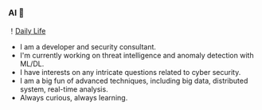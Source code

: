 ### AI 👋

！[Daily Life](https://github.com/Wapiti08/Wapiti08/blob/main/index.jpg)

 
- I am a developer and security consultant. 
- I'm currently working on threat intelligence and anomaly detection with ML/DL. 
- I have interests on any intricate questions related to cyber security. 
- I am a big fun of advanced techniques, including big data, distributed system, real-time analysis. 
- Always curious, always learning.

<!--
**Wapiti08/Wapiti08** is a ✨ _special_ ✨ repository because its `README.md` (this file) appears on your GitHub profile.

Here are some ideas to get you started:

- 🔭 I’m currently working on ...
- 🌱 I’m currently learning ...
- 👯 I’m looking to collaborate on ...
- 🤔 I’m looking for help with ...
- 💬 Ask me about ...
- 📫 How to reach me: ...
- 😄 Pronouns: ...
- ⚡ Fun fact: ...
-->
